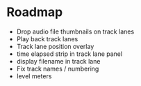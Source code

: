 # Roadmap

- Drop audio file thumbnails on track lanes
- Play back track lanes
- Track lane position overlay
- time elapsed strip in track lane panel
- display filename in track lane
- Fix track names / numbering
- level meters

